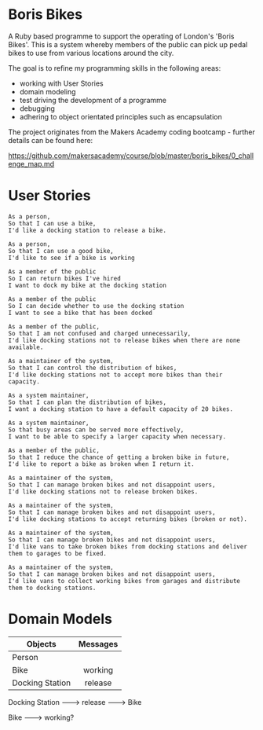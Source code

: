 # Boris Bikes
A Ruby based programme to support the operating of London's 'Boris Bikes'. This is a system whereby members of the public can pick up pedal bikes to use from various locations around the city.

The goal is to refine my programming skills in the following areas:

* working with User Stories
* domain modeling
* test driving the development of a programme
* debugging
* adhering to object orientated principles such as encapsulation

The project originates from the Makers Academy coding bootcamp - further details can be found here:

https://github.com/makersacademy/course/blob/master/boris_bikes/0_challenge_map.md

# User Stories

```
As a person,
So that I can use a bike,
I'd like a docking station to release a bike.

As a person,
So that I can use a good bike,
I'd like to see if a bike is working

As a member of the public
So I can return bikes I've hired
I want to dock my bike at the docking station

As a member of the public
So I can decide whether to use the docking station
I want to see a bike that has been docked

As a member of the public,
So that I am not confused and charged unnecessarily,
I'd like docking stations not to release bikes when there are none available.

As a maintainer of the system,
So that I can control the distribution of bikes,
I'd like docking stations not to accept more bikes than their capacity.

As a system maintainer,
So that I can plan the distribution of bikes,
I want a docking station to have a default capacity of 20 bikes.

As a system maintainer,
So that busy areas can be served more effectively,
I want to be able to specify a larger capacity when necessary.

As a member of the public,
So that I reduce the chance of getting a broken bike in future,
I'd like to report a bike as broken when I return it.

As a maintainer of the system,
So that I can manage broken bikes and not disappoint users,
I'd like docking stations not to release broken bikes.

As a maintainer of the system,
So that I can manage broken bikes and not disappoint users,
I'd like docking stations to accept returning bikes (broken or not).

As a maintainer of the system,
So that I can manage broken bikes and not disappoint users,
I'd like vans to take broken bikes from docking stations and deliver them to garages to be fixed.

As a maintainer of the system,
So that I can manage broken bikes and not disappoint users,
I'd like vans to collect working bikes from garages and distribute them to docking stations.
```

# Domain Models

| Objects         | Messages      |
| --------------- |:-------------:|
| Person          |               |
| Bike            | working       |  
| Docking Station | release       |   

Docking Station ---> release ---> Bike

Bike ---> working?

